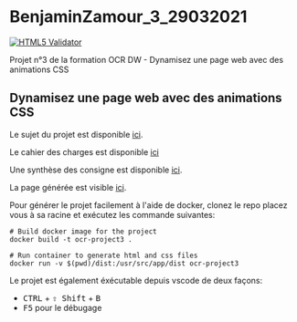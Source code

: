 # BenjaminZamour_3_29032021

[![HTML5 Validator](https://github.com/benjamin-fukdawurld/BenjaminZamour_3_29032021/actions/workflows/main.yml/badge.svg?event=push)](https://github.com/benjamin-fukdawurld/BenjaminZamour_3_29032021/actions/workflows/main.yml)

Projet n°3 de la formation OCR DW - Dynamisez une page web avec des animations CSS

## Dynamisez une page web avec des animations CSS

Le sujet du projet est disponible [ici](https://openclassrooms.com/fr/paths/185/projects/637/assignment).

Le cahier des charges est disponible [ici](docs/Brief_creatif_-_Ohmyfood!.pdf)

Une synthèse des consigne est disponible [ici](docs/instructions.md).

La page générée est visible [ici](https://benjamin-fukdawurld.github.io/BenjaminZamour_3_29032021/).

Pour générer le projet facilement à l'aide de docker, clonez le repo placez vous à sa racine et
exécutez les commande suivantes:

```
# Build docker image for the project
docker build -t ocr-project3 .

# Run container to generate html and css files
docker run -v $(pwd)/dist:/usr/src/app/dist ocr-project3
```

Le projet est également éxécutable depuis vscode de deux façons:
- <kbd>CTRL</kbd> + <kbd>⇧ Shift</kbd> + <kbd>B</kbd>
- <kbd>F5</kbd> pour le débugage